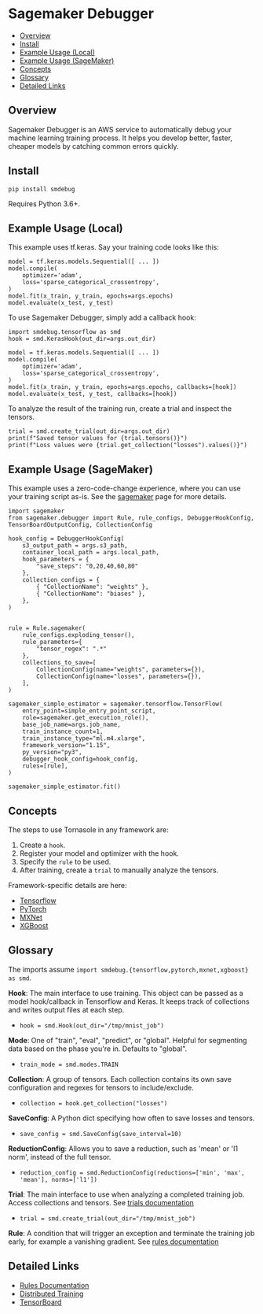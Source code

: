 # Sagemaker Debugger

- [Overview](#overview)
- [Install](#install)
- [Example Usage (Local)](#example-usage-local)
- [Example Usage (SageMaker)](#example-usage-sagemaker)
- [Concepts](#concepts)
- [Glossary](#glossary)
- [Detailed Links](#detailed-links)

## Overview
Sagemaker Debugger is an AWS service to automatically debug your machine learning training process.
It helps you develop better, faster, cheaper models by catching common errors quickly.

## Install
```
pip install smdebug
```

Requires Python 3.6+.

## Example Usage (Local)
This example uses tf.keras. Say your training code looks like this:
```
model = tf.keras.models.Sequential([ ... ])
model.compile(
    optimizer='adam',
    loss='sparse_categorical_crossentropy',
)
model.fit(x_train, y_train, epochs=args.epochs)
model.evaluate(x_test, y_test)
```

To use Sagemaker Debugger, simply add a callback hook:
```
import smdebug.tensorflow as smd
hook = smd.KerasHook(out_dir=args.out_dir)

model = tf.keras.models.Sequential([ ... ])
model.compile(
    optimizer='adam',
    loss='sparse_categorical_crossentropy',
)
model.fit(x_train, y_train, epochs=args.epochs, callbacks=[hook])
model.evaluate(x_test, y_test, callbacks=[hook])
```

To analyze the result of the training run, create a trial and inspect the tensors.
```
trial = smd.create_trial(out_dir=args.out_dir)
print(f"Saved tensor values for {trial.tensors()}")
print(f"Loss values were {trial.get_collection("losses").values()}")
```

## Example Usage (SageMaker)
This example uses a zero-code-change experience, where you can use your training script as-is.
See the [sagemaker](https://link.com) page for more details.
```
import sagemaker
from sagemaker.debugger import Rule, rule_configs, DebuggerHookConfig, TensorBoardOutputConfig, CollectionConfig

hook_config = DebuggerHookConfig(
    s3_output_path = args.s3_path,
    container_local_path = args.local_path,
    hook_parameters = {
        "save_steps": "0,20,40,60,80"
    },
    collection_configs = {
        { "CollectionName": "weights" },
        { "CollectionName": "biases" },
    },
)


rule = Rule.sagemaker(
    rule_configs.exploding_tensor(),
    rule_parameters={
        "tensor_regex": ".*"
    },
    collections_to_save=[
        CollectionConfig(name="weights", parameters={}),
        CollectionConfig(name="losses", parameters={}),
    ],
)

sagemaker_simple_estimator = sagemaker.tensorflow.TensorFlow(
    entry_point=simple_entry_point_script,
    role=sagemaker.get_execution_role(),
    base_job_name=args.job_name,
    train_instance_count=1,
    train_instance_type="ml.m4.xlarge",
    framework_version="1.15",
    py_version="py3",
    debugger_hook_config=hook_config,
    rules=[rule],
)

sagemaker_simple_estimator.fit()
```

## Concepts
The steps to use Tornasole in any framework are:

1. Create a `hook`.
2. Register your model and optimizer with the hook.
3. Specify the `rule` to be used.
4. After training, create a `trial` to manually analyze the tensors.

Framework-specific details are here:
- [Tensorflow](https://link.com)
- [PyTorch](https://link.com)
- [MXNet](https://link.com)
- [XGBoost](https://link.com)

## Glossary

The imports assume `import smdebug.{tensorflow,pytorch,mxnet,xgboost} as smd`.

**Hook**: The main interface to use training. This object can be passed as a model hook/callback
in Tensorflow and Keras. It keeps track of collections and writes output files at each step.
- `hook = smd.Hook(out_dir="/tmp/mnist_job")`

**Mode**: One of "train", "eval", "predict", or "global". Helpful for segmenting data based on the phase
you're in. Defaults to "global".
- `train_mode = smd.modes.TRAIN`

**Collection**: A group of tensors. Each collection contains its own save configuration and regexes for
tensors to include/exclude.
- `collection = hook.get_collection("losses")`

**SaveConfig**: A Python dict specifying how often to save losses and tensors.
- `save_config = smd.SaveConfig(save_interval=10)`

**ReductionConfig**: Allows you to save a reduction, such as 'mean' or 'l1 norm', instead of the full tensor.
- `reduction_config = smd.ReductionConfig(reductions=['min', 'max', 'mean'], norms=['l1'])`

**Trial**: The main interface to use when analyzing a completed training job. Access collections and tensors. See [trials documentation](https://link.com)
- `trial = smd.create_trial(out_dir="/tmp/mnist_job")`

**Rule**: A condition that will trigger an exception and terminate the training job early, for example a vanishing gradient. See [rules documentation](https://link.com)

## Detailed Links
- [Rules Documentation](https://link.com)
- [Distributed Training](https://link.com)
- [TensorBoard](https://link.com)
